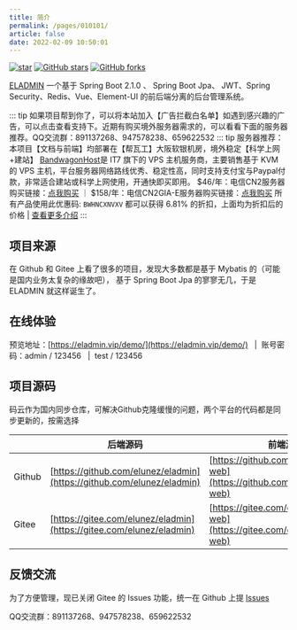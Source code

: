 ```yaml
---
title: 简介
permalink: /pages/010101/
article: false
date: 2022-02-09 10:50:01
---
```


[![star](https://gitee.com/elunez/eladmin/badge/star.svg?theme=white)](https://gitee.com/elunez/eladmin)
[![GitHub stars](https://img.shields.io/github/stars/elunez/eladmin.svg?style=social&label=Stars)](https://github.com/elunez/eladmin)
[![GitHub forks](https://img.shields.io/github/forks/elunez/eladmin.svg?style=social&label=Fork)](https://github.com/elunez/eladmin)

[ELADMIN](https://github.com/elunez/eladmin) 一个基于 Spring Boot 2.1.0 、 Spring Boot Jpa、 JWT、Spring Security、Redis、Vue、Element-UI 的前后端分离的后台管理系统。

::: tip 如果项目帮到你了，可以将本站加入【广告拦截白名单】如遇到感兴趣的广告，可以点击查看支持下。近期有购买境外服务器需求的，可以看看下面的服务器推荐。QQ交流群：891137268、947578238、659622532
::: tip 服务器推荐：本项目【文档与前端】均部署在【帮瓦工】大阪软银机房，境外稳定【科学上网+建站】
[BandwagonHost](https://bwh81.net/aff.php?aff=70876)是 IT7 旗下的 VPS 主机服务商，主要销售基于 KVM 的 VPS 主机，平台服务器网络路线优秀、稳定性高，同时支持支付宝与Paypal付款，非常适合建站或科学上网使用，开通快即买即用。
$46/年：电信CN2服务器购买链接：[点我购买](https://bwh81.net/aff.php?aff=70876&pid=57) ｜ $158/年：电信CN2GIA-E服务器购买链接：[点我购买](https://bwh81.net/aff.php?aff=70876&pid=87)
所有产品使用此优惠码: `BWHNCXNVXV` 都可以获得 6.81% 的折扣，上面均为折扣后的价格 | [查看更多介绍](/pages/050101/)
:::

## 项目来源

在 Github 和 Gitee 上看了很多的项目，发现大多数都是基于 Mybatis 的（可能是国内业务太复杂的缘故吧）， 基于 Spring Boot Jpa 的寥寥无几，于是 ELADMIN 就这样诞生了。

## 在线体验
预览地址：[https://eladmin.vip/demo/](https://eladmin.vip/demo/) &nbsp;&nbsp;|&nbsp;&nbsp;账号密码：admin / 123456 &nbsp;&nbsp;|&nbsp;&nbsp;test / 123456

## 项目源码

码云作为国内同步仓库，可解决Github克隆缓慢的问题，两个平台的代码都是同步更新的，按需选择

|     |   后端源码  |   前端源码  |
|---  |--- | --- |
|  Github  |  [https://github.com/elunez/eladmin](https://github.com/elunez/eladmin)   |  [https://github.com/elunez/eladmin-web](https://github.com/elunez/eladmin-web)  |
|  Gitee   |  [https://gitee.com/elunez/eladmin](https://gitee.com/elunez/eladmin)   | [https://gitee.com/elunez/eladmin-web](https://gitee.com/elunez/eladmin-web) |

## 反馈交流

为了方便管理，现已关闭 Gitee 的 Issues 功能，统一在 Github 上提 [Issues](https://github.com/elunez/eladmin/issues)

QQ交流群：891137268、947578238、659622532
<Vssue :title="$title" />
